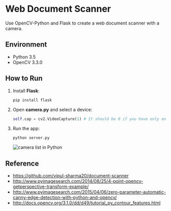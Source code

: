 # Web Document Scanner
Use OpenCV-Python and Flask to create a web document scanner with a camera.

## Environment
* Python 3.5
* OpenCV 3.3.0

## How to Run 
1. Install **Flask**:

    ```
    pip install flask
    ```

2. Open **camera.py** and select a device:

    ```python
    self.cap = cv2.VideoCapture(1) # It should be 0 if you have only one device.
    ```

3. Run the app:

    ```
    python server.py
    ```
    ![camera list in Python](screenshot/web-document-scanner.PNG)

## Reference
* https://github.com/vipul-sharma20/document-scanner
* http://www.pyimagesearch.com/2014/08/25/4-point-opencv-getperspective-transform-example/
* http://www.pyimagesearch.com/2015/04/06/zero-parameter-automatic-canny-edge-detection-with-python-and-opencv/
* http://docs.opencv.org/3.1.0/dd/d49/tutorial_py_contour_features.html


